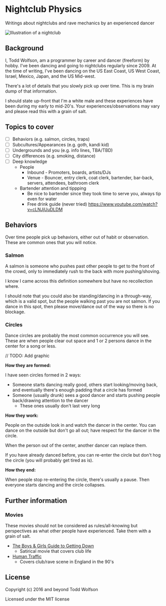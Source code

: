 # Nightclub Physics
Writings about nightclubs and rave mechanics by an experienced dancer

<!-- We need to use an absolute external URL for SVGs -->
![Illustration of a nightclub](https://rawgit.com/twolfson/nightclub-physics/master/images/header.svg)

## Background
I, Todd Wolfson, am a programmer by career and dancer (freeform) by hobby. I've been dancing and going to nightclubs regularly since 2009. At the time of writing, I've been dancing on the US East Coast, US West Coast, Israel, Mexico, Japan, and the US Mid-west.

There's a lot of details that you slowly pick up over time. This is my brain dump of that information.

I should state up-front that I'm a white male and these experiences have been during my early to mid-20's. Your experiences/observations may vary and please read this with a grain of salt.

## Topics to cover
- [ ] Behaviors (e.g. salmon, circles, traps)
- [ ] Subcultures/Appearances (e.g. goth, kandi kid)
- [ ] Undergrounds and you (e.g. info lines, TBA/TBD)
- [ ] City differences (e.g. smoking, distance)
- [ ] Deep knowledge
    - People
        - Inbound - Promoters, boards, artists/DJs
        - Venue - Bouncer, entry clerk, coat clerk, bartender, bar-back, servers, attendees, bathroom clerk
    - Bartender attention and tippping
        - Be nice to bartender since they took time to serve you, always tip even for water
        - Free drink guide (never tried) https://www.youtube.com/watch?v=cLNJjUuDLDM

## Behaviors
Over time people pick up behaviors, either out of habit or observation. These are common ones that you will notice.

### Salmon
A salmon is someone who pushes past other people to get to the front of the crowd, only to immediately rush to the back with more pushing/shoving.

I know I came across this definition somewhere but have no recollection where.

I should note that you could also be standing/dancing in a through-way, which is a valid spot, but the people walking past you are not salmon. If you dance in this spot, then please move/dance out of the way so there is no blockage.

### Circles
Dance circles are probably the most common occurrence you will see. These are when people clear out space and 1 or 2 persons dance in the center for a song or less.

// TODO: Add graphic

**How they are formed:**

I have seen circles formed in 2 ways:

- Someone starts dancing really good, others start looking/moving back, and eventually there's enough padding that a circle has formed
- Someone (usually drunk) sees a good dancer and starts pushing people back/drawing attention to the dancer
    - These ones usually don't last very long

**How they work:**

People on the outside look in and watch the dancer in the center. You can dance on the outside but don't go all out; have respect for the dancer in the circle.

When the person out of the center, another dancer can replace them.

If you have already danced before, you can re-enter the circle but don't hog the circle (you will probably get tired as is).

**How they end:**

When people stop re-entering the circle, there's usually a pause. Then everyone starts dancing and the circle collapses.

## Further information
### Movies
These movies should not be considered as rules/all-knowing but perspectives as what other people have experienced. Take them with a grain of salt.

- [The Boys & Girls Guide to Getting Down](http://www.imdb.com/title/tt0464907/)
    - Satirical movie that covers club life
- [Human Traffic](http://www.imdb.com/title/tt0188674/)
    - Covers club/rave scene in England in the 90's

## License
Copyright (c) 2016 and beyond Todd Wolfson

Licensed under the MIT license
